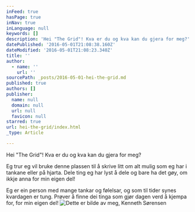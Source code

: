 ```yaml
---
inFeed: true
hasPage: true
inNav: true
inLanguage: null
keywords: []
description: 'Hei "The Grid"! Kva er du og kva kan du gjera for meg?'
datePublished: '2016-05-01T21:08:38.160Z'
dateModified: '2016-05-01T21:08:23.340Z'
title: ''
author:
  - name: ''
    url: ''
sourcePath: _posts/2016-05-01-hei-the-grid.md
published: true
authors: []
publisher:
  name: null
  domain: null
  url: null
  favicon: null
starred: true
url: hei-the-grid/index.html
_type: Article

---
```

Hei "The Grid"! Kva er du og kva kan du gjera for meg?

Eg trur eg vil bruke denne plassen til å skrive litt om alt mulig som eg har i tankane eller på hjarta. Dele ting eg har lyst å dele og bare ha det gøy, om ikkje anna for min eigen del!

Eg er ein person med mange tankar og følelsar, og som til tider synes kvardagen er tung. Prøver å finne dei tinga som gjør dagen verd å kjempa for, for min eigen del!
![Dette er bilde av meg, Kenneth Sørensen](https://s3-us-west-2.amazonaws.com/the-grid-img/p/1326109398b969c64d0243ddafab220d0a2d88a3.jpg)